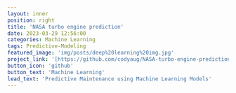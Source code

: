 ```yaml
---
layout: inner
position: right
title: 'NASA turbo engine prediction'
date: 2023-03-29 12:56:00
categories: Machine Learning
tags: Predictive-Modeling
featured_image: 'img/posts/deep%20learning%20img.jpg'
project_link: '[https://github.com/codyaug/NASA-turbo-engine-prediction/tree/main]'
button_icon: 'github'
button_text: 'Machine Learning'
lead_text: 'Predictive Maintenance using Machine Learning Models'
---
```

